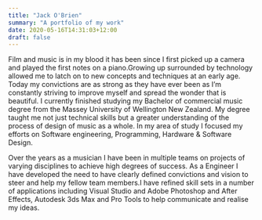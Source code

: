 ```yaml
---
title: "Jack O'Brien"
summary: "A portfolio of my work"
date: 2020-05-16T14:31:03+12:00
draft: false
---
```


Film and music is in my blood it has been since I first picked up a camera and played the first notes on a piano.Growing up surrounded by technology allowed me to latch on to new concepts and techniques at an early age. Today my convictions are as strong as they have ever been as I’m constantly striving to improve myself and spread the wonder that is beautiful.
I currently finished studying my Bachelor of commercial music degree from the Massey University of Wellington New Zealand. My degree taught me not just technical skills but a greater understanding of the process of design of music as a whole. In my area of study I focused my efforts on Software engineering, Programming, Hardware & Software Design.

Over the years as a musician I have been in multiple teams on projects of varying disciplines to achieve high degrees of success. As a Engineer I have developed the need to have clearly defined convictions and vision to steer and help my fellow team members.I have refined skill sets in a number of applications including Visual Studio and Adobe Photoshop and After Effects, Autodesk 3ds Max and Pro Tools to help communicate and realise my ideas.

